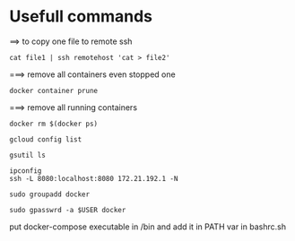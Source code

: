 # Usefull commands 

==> to copy one file to remote ssh 
```
cat file1 | ssh remotehost 'cat > file2'
```

===> remove all containers even stopped one 
```
docker container prune
```

===> remove all running containers
```
docker rm $(docker ps) 
```


```
gcloud config list
```



```
gsutil ls
```

```
ipconfig
ssh -L 8080:localhost:8080 172.21.192.1 -N

```

```
sudo groupadd docker
```

```
sudo gpasswrd -a $USER docker
```

put docker-compose executable in /bin and add it in PATH var in bashrc.sh